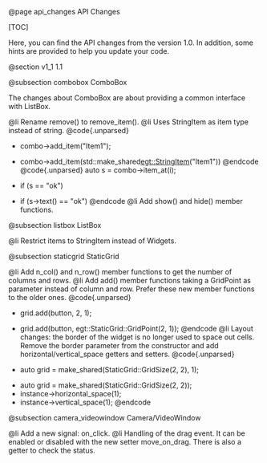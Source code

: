 @page api_changes API Changes

[TOC]

Here, you can find the API changes from the version 1.0. In addition, some hints
are provided to help you update your code.

@section v1_1 1.1

@subsection combobox ComboBox

The changes about ComboBox are about providing a common interface with ListBox.

@li Rename remove() to remove_item().
@li Uses StringItem as item type instead of string.
@code{.unparsed}
- combo->add_item("Item1");
+ combo->add_item(std::make_shared<egt::StringItem>("Item1"))
@endcode
@code{.unparsed}
auto s = combo->item_at(i);
- if (s == "ok")
+ if (s->text() == "ok")
@endcode
@li Add show() and hide() member functions.

@subsection listbox ListBox

@li Restrict items to StringItem instead of Widgets.

@subsection staticgrid StaticGrid

@li Add n_col() and n_row() member functions to get the number of columns and
rows.
@li Add add() member functions taking a GridPoint as parameter instead of column
and row. Prefer these new member functions to the older ones.
@code{.unparsed}
- grid.add(button, 2, 1);
+ grid.add(button, egt::StaticGrid::GridPoint(2, 1));
@endcode
@li Layout changes: the border of the widget is no longer used to space out
cells. Remove the border parameter from the constructor and add
horizontal/vertical_space getters and setters.
@code{.unparsed}
- auto grid = make_shared<StaticGrid>(StaticGrid::GridSize(2, 2), 1);
+ auto grid = make_shared<StaticGrid>(StaticGrid::GridSize(2, 2));
+ instance->horizontal_space(1);
+ instance->vertical_space(1);
@endcode

@subsection camera_videowindow Camera/VideoWindow

@li Add a new signal: on_click.
@li Handling of the drag event. It can be enabled or disabled with the new
setter move_on_drag. There is also a getter to check the status.

